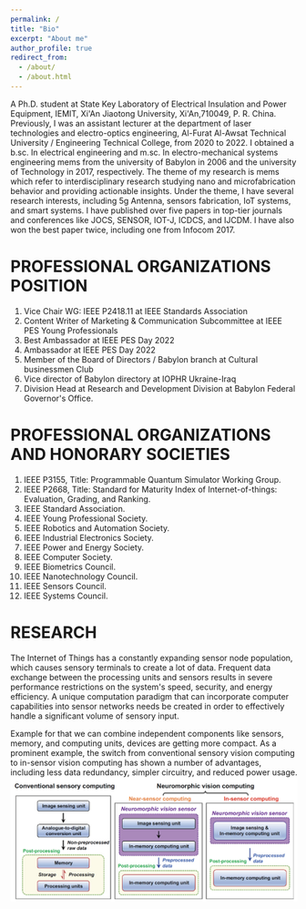```yaml
---
permalink: /
title: "Bio"
excerpt: "About me"
author_profile: true
redirect_from: 
  - /about/
  - /about.html
---
```


A Ph.D. student at State Key Laboratory of Electrical Insulation and Power Equipment, IEMIT, Xi'An Jiaotong University, Xi'An,710049, P. R. China. Previously, I was an assistant lecturer at the department of laser technologies and electro-optics engineering, Al-Furat Al-Awsat Technical University / Engineering Technical College, from 2020 to 2022. I obtained a b.sc. In electrical engineering and m.sc. In electro-mechanical systems engineering mems from the university of Babylon in 2006 and the university of Technology in 2017, respectively. The theme of my research is mems which refer to interdisciplinary research studying nano and microfabrication behavior and providing actionable insights. Under the theme, I have several research interests, including 5g Antenna, sensors fabrication, IoT systems, and smart systems. I have published over five papers in top-tier journals and conferences like JOCS, SENSOR, IOT-J, ICDCS, and IJCDM. I have also won the best paper twice, including one from Infocom 2017.

PROFESSIONAL ORGANIZATIONS POSITION
======
1. Vice Chair WG: IEEE P2418.11 at IEEE Standards Association
2. Content Writer of Marketing & Communication Subcommittee at IEEE PES Young Professionals
3. Best Ambassador at IEEE PES Day 2022
4. Ambassador at IEEE PES Day 2022
5. Member of the Board of Directors / Babylon branch at Cultural businessmen Club
6. Vice director of Babylon directory at IOPHR Ukraine-Iraq
7. Division Head at Research and Development Division at Babylon Federal Governor's Office.


PROFESSIONAL ORGANIZATIONS AND HONORARY SOCIETIES
======
1. IEEE P3155, Title: Programmable Quantum Simulator Working Group.
2. IEEE P2668, Title: Standard for Maturity Index of Internet-of-things: Evaluation, Grading, and Ranking.
3. IEEE Standard Association. 
4. IEEE Young Professional Society. 
5. IEEE Robotics and Automation Society.
6. IEEE Industrial Electronics Society.
7. IEEE Power and Energy Society.
8. IEEE Computer Society.
9. IEEE Biometrics Council.
10. IEEE Nanotechnology Council.
11. IEEE Sensors Council.
12. IEEE Systems Council.


RESEARCH
======
The Internet of Things has a constantly expanding sensor node population, which causes sensory terminals to create a lot of data. Frequent data exchange between the processing units and sensors results in severe performance restrictions on the system's speed, security, and energy efficiency. A unique computation paradigm that can incorporate computer capabilities into sensor networks needs be created in order to effectively handle a significant volume of sensory input. 

Example for that we can combine independent components like sensors, memory, and computing units, devices are getting more compact. As a prominent example, the switch from conventional sensory vision computing to in-sensor vision computing has shown a number of advantages, including less data redundancy, simpler circuitry, and reduced power usage.
![Editing a markdown file for a talk](/images/editing-talk.png)

